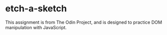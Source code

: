 # etch-a-sketch
This assignment is from The Odin Project, and is designed to practice DOM manipulation with JavaScript.  